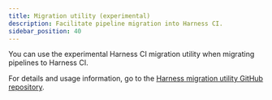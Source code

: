 ```yaml
---
title: Migration utility (experimental)
description: Facilitate pipeline migration into Harness CI.
sidebar_position: 40
---
```


You can use the experimental Harness CI migration utility when migrating pipelines to Harness CI.

For details and usage information, go to the [Harness migration utility GitHub repository](https://github.com/harness/harness-migrate).
